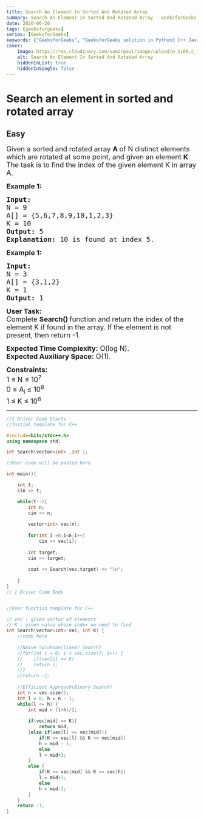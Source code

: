 ```yaml
---
title: Search An Element In Sorted And Rotated Array
summary: Search An Element In Sorted And Rotated Array - GeeksforGeeks Solution Explained
date: 2020-06-20
tags: [geeksforgeeks]
series: [GeeksforGeeks]
keywords: ["GeeksforGeeks", "GeeksforGeeks solution in Python3 C++ Java", "Search An Element In Sorted And Rotated Array Solution Explained"]
cover:
    image: https://res.cloudinary.com/samirpaul/image/upload/w_1100,c_fit,co_rgb:FFFFFF,l_text:Arial_75_bold:Search An Element In Sorted And Rotated Array - Solution Explained/problem-solving.webp
    alt: Search An Element In Sorted And Rotated Array
    hiddenInList: true
    hiddenInSingle: false
---
```



# Search an element in sorted and rotated array
## Easy
<div class="problems_problem_content__Xm_eO"><p><span style="font-size:18px">Given a sorted and rotated array <strong>A </strong>of N distinct elements which are rotated at some point, and given an element <strong>K</strong>. The task is to find the index of the given element K in array A.</span></p>

<p><span style="font-size:18px"><strong>Example 1:</strong></span></p>

<pre><span style="font-size:18px"><strong>Input:
</strong>N = 9
A[] = {5,6,7,8,9,10,1,2,3}
K = 10
<strong>Output: </strong>5<strong>
Explanation: </strong>10 is found at index 5.</span>
</pre>

<p><span style="font-size:18px"><strong>Example 1:</strong></span></p>

<pre><span style="font-size:18px"><strong>Input:
</strong>N = 3
A[] = {3,1,2}
K = 1
<strong>Output: </strong>1</span></pre>

<p><span style="font-size:18px"><strong>User Task:</strong><br>
Complete <strong>Search()&nbsp;</strong>function and return&nbsp;the index of the element K if found in the array.&nbsp;If the element is not present, then return -1.</span></p>

<p><span style="font-size:18px"><strong>Expected Time Complexity:</strong>&nbsp;O(log N).<br>
<strong>Expected Auxiliary Space:</strong>&nbsp;O(1).</span></p>

<p><span style="font-size:18px"><strong>Constraints:</strong><br>
1 ≤ N ≤ 10<sup>7</sup><br>
0 ≤ A<sub>i</sub> ≤ 10<sup>8</sup><br>
1 ≤ K ≤ 10<sup>8</sup></span></p>
</div>

---




```cpp
//{ Driver Code Starts
//Initial template for C++

#include<bits/stdc++.h>
using namespace std;

int Search(vector<int> ,int );

//User code will be pasted here

int main(){

    int t;
    cin >> t;

    while(t--){
        int n;
        cin >> n;
        
        vector<int> vec(n);
        
        for(int i =0;i<n;i++) 
            cin >> vec[i];
        
        int target;
        cin >> target;
        
        cout << Search(vec,target) << "\n";
         
    }
}
// } Driver Code Ends


//User function template for C++

// vec : given vector of elements
// K : given value whose index we need to find 
int Search(vector<int> vec, int K) {
    //code here
    
    //Naive Solution(linear Search)
    //for(int i = 0; i < vec.size(); i++) {
    //    if(vec[i] == K)
    //    return i;
    //}
    //return -1;
    
    //Efficient Approach(Binary Search)
    int n = vec.size();
    int l = 0, h = n - 1;
    while(l <= h) {
        int mid = (l+h)/2;
        
        if(vec[mid] == K){
            return mid;
        }else if(vec[l] <= vec[mid]){
            if(K >= vec[l] && K <= vec[mid])
            h = mid - 1;
            else
            l = mid+1;
        }
        else {
            if(K >= vec[mid] && K <= vec[h])
            l = mid+1;
            else
            h = mid-1;
        }
    }
    return -1;
}

```
